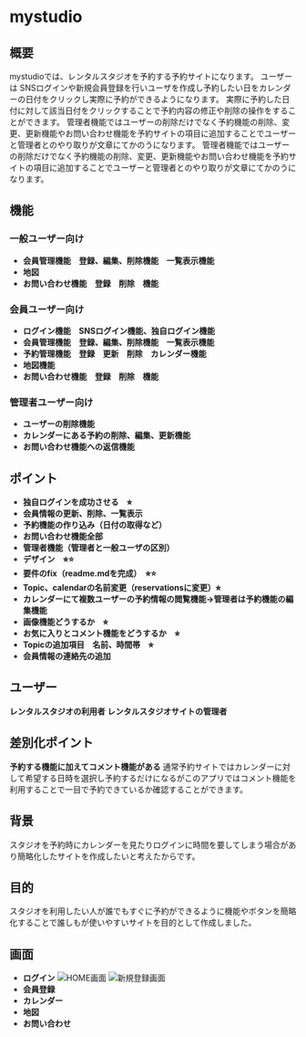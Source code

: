 # mystudio
## 概要
mystudioでは、レンタルスタジオを予約する予約サイトになります。
ユーザーは SNSログインや新規会員登録を行いユーザを作成し予約したい日をカレンダーの日付をクリックし実際に予約ができるようになります。
実際に予約した日付に対して該当日付をクリックすることで予約内容の修正や削除の操作をすることができます。
管理者機能ではユーザーの削除だけでなく予約機能の削除、変更、更新機能やお問い合わせ機能を予約サイトの項目に追加することでユーザーと管理者とのやり取りが文章にてかのうになります。
管理者機能ではユーザーの削除だけでなく予約機能の削除、変更、更新機能やお問い合わせ機能を予約サイトの項目に追加することでユーザーと管理者とのやり取りが文章にてかのうになります。
## 機能
### 一般ユーザー向け
- **会員管理機能　登録、編集、削除機能　一覧表示機能**
- **地図**
- **お問い合わせ機能　登録　削除　機能**
### 会員ユーザー向け
 - **ログイン機能　SNSログイン機能、独自ログイン機能**
 - **会員管理機能　登録、編集、削除機能　一覧表示機能**
 - **予約管理機能　登録　更新　削除　カレンダー機能**
 - **地図機能**
 - **お問い合わせ機能　登録　削除　機能**
### 管理者ユーザー向け
 - **ユーザーの削除機能**
 - **カレンダーにある予約の削除、編集、更新機能**
 - **お問い合わせ機能への返信機能**

## ポイント
- **独自ログインを成功させる　⭐︎**
- **会員情報の更新、削除、一覧表示**
- **予約機能の作り込み（日付の取得など）**
- **お問い合わせ機能全部**
- **管理者機能（管理者と一般ユーザの区別）**
- **デザイン　⭐︎⭐️**
- **要件のfix（readme.mdを完成）　⭐︎⭐️**
- **Topic、calendarの名前変更（reservationsに変更）⭐︎**
- **カレンダーにて複数ユーザーの予約情報の閲覧機能→管理者は予約機能の編集機能**
- **画像機能どうするか　⭐︎**
- **お気に入りとコメント機能をどうするか　⭐︎**
- **Topicの追加項目　名前、時間帯　⭐︎**
- **会員情報の連絡先の追加**


## ユーザー
**レンタルスタジオの利用者**
**レンタルスタジオサイトの管理者**

## 差別化ポイント
**予約する機能に加えてコメント機能がある**
通常予約サイトではカレンダーに対して希望する日時を選択し予約するだけになるがこのアプリではコメント機能を利用することで一目で予約できているか確認することができます。

## 背景
スタジオを予約時にカレンダーを見たりログインに時間を要してしまう場合があり簡略化したサイトを作成したいと考えたからです。
## 目的
スタジオを利用したい人が誰でもすぐに予約ができるように機能やボタンを簡略化することで誰しもが使いやすいサイトを目的として作成しました。
## 画面
- **ログイン**
![HOME画面](https://i.gyazo.com/6e1025bbc96e3036e87084a9428caf77.png)
![新規登録画面](https://i.gyazo.com/50c53b5dba88e06310b1efc68fa5458d.png)
- **会員登録**
- **カレンダー**
- **地図**
- **お問い合わせ**

